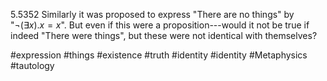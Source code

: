 5.5352 Similarly it was proposed to express "There are no things" by "$¬(\exists x).x = x$". But even if this were a proposition---would it not be true if indeed "There were things", but these were not identical with themselves?

#expression #things #existence #truth #identity #identity #Metaphysics #tautology 